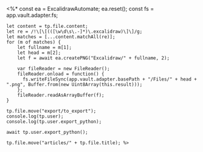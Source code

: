 <%*
	const ea = ExcalidrawAutomate;
	ea.reset();
	const fs = app.vault.adapter.fs;
	
	let content = tp.file.content;
	let re = /!\[\[(([\w\d\s\.-]*)\.excalidraw)\]\]/g;
	let matches = [...content.matchAll(re)];
	for (m of matches) {
		let fullname = m[1];
		let head = m[2];
		let f = await ea.createPNG("Excalidraw/" + fullname, 2);
		
		var fileReader = new FileReader();
		fileReader.onload = function() {
		  fs.writeFileSync(app.vault.adapter.basePath + "/Files/" + head + ".png", Buffer.from(new Uint8Array(this.result)));
		};
		fileReader.readAsArrayBuffer(f);
	}

	tp.file.move("export/to_export");
	console.log(tp.user);
	console.log(tp.user.export_python);

	await tp.user.export_python();
	
	tp.file.move("articles/" + tp.file.title); %>